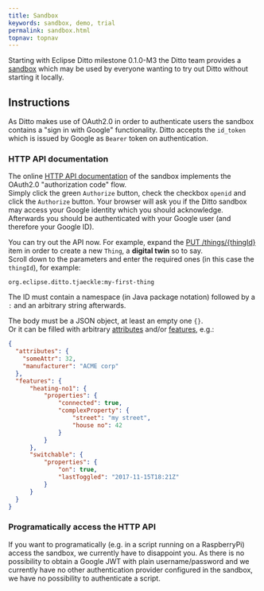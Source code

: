 ```yaml
---
title: Sandbox
keywords: sandbox, demo, trial
permalink: sandbox.html
topnav: topnav
---
```


Starting with Eclipse Ditto milestone 0.1.0-M3 the Ditto team provides a [sandbox](https://ditto.eclipse.org) which may be used
by everyone wanting to try out Ditto without starting it locally.

## Instructions

As Ditto makes use of OAuth2.0 in order to authenticate users the sandbox contains a "sign in with Google" 
functionality. Ditto accepts the `id_token` which is issued by Google as `Bearer` token on authentication.

### HTTP API documentation

The online [HTTP API documentation](https://ditto.eclipse.org/apidoc/) of the sandbox implements the OAuth2.0 "authorization code"
flow.<br />
Simply click the green `Authorize` button, check the checkbox `openid` and click the `Authorize` button. Your browser will
ask you if the Ditto sandbox may access your Google identity which you should acknowledge.<br/>
Afterwards you should be authenticated with your Google user (and therefore your Google ID).

You can try out the API now. For example, expand the [PUT /things/{thingId}](https://ditto.eclipse.org/apidoc/#!/Things/put_things_thingId)
item in order to create a new `Thing`, a **digital twin** so to say.<br/>
Scroll down to the parameters and enter the required ones (in this case the `thingId`), for example:

```
org.eclipse.ditto.tjaeckle:my-first-thing
```

The ID must contain a namespace (in Java package notation) followed by a `:` and an arbitrary string afterwards.

The body must be a JSON object, at least an empty one `{}`.<br/>
Or it can be filled with arbitrary [attributes](basic-thing.html#attributes) and/or [features](basic-thing.html#features), e.g.:

```json
{
  "attributes": {
    "someAttr": 32,
    "manufacturer": "ACME corp"
  },
  "features": {
      "heating-no1": {
          "properties": {
              "connected": true,
              "complexProperty": {
                  "street": "my street",
                  "house no": 42
              }
          }
      },
      "switchable": {
          "properties": {
              "on": true,
              "lastToggled": "2017-11-15T18:21Z"
          }
      }
  }
}
```

### Programatically access the HTTP API 

If you want to programatically (e.g. in a script running on a RaspberryPi) access the sandbox, we currently have to disappoint
you. As there is no possibility to obtain a Google JWT with plain username/password and we currently have no other authentication
provider configured in the sandbox, we have no possibility to authenticate a script.

